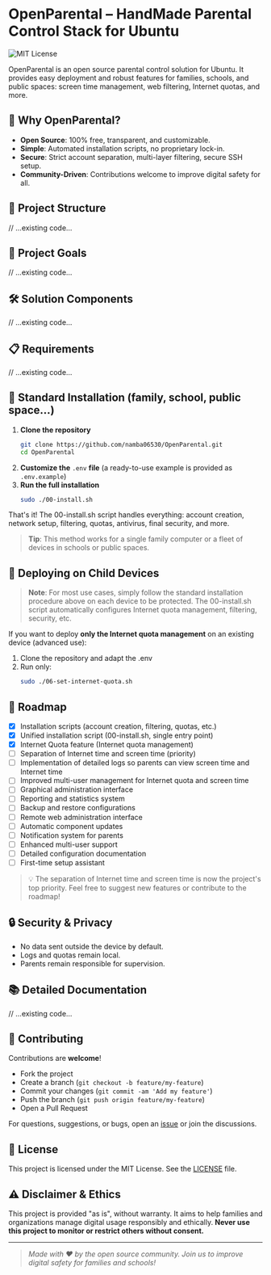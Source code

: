 # OpenParental – HandMade Parental Control Stack for Ubuntu

![MIT License](https://img.shields.io/badge/license-MIT-green.svg)

OpenParental is an open source parental control solution for Ubuntu. It provides easy deployment and robust features for families, schools, and public spaces: screen time management, web filtering, Internet quotas, and more.

## 🚀 Why OpenParental?
- **Open Source**: 100% free, transparent, and customizable.
- **Simple**: Automated installation scripts, no proprietary lock-in.
- **Secure**: Strict account separation, multi-layer filtering, secure SSH setup.
- **Community-Driven**: Contributions welcome to improve digital safety for all.

## 📁 Project Structure
// ...existing code...

## 🎯 Project Goals
// ...existing code...

## 🛠 Solution Components
// ...existing code...

## 📋 Requirements
// ...existing code...

## 🚀 Standard Installation (family, school, public space...)

1. **Clone the repository**
   ```bash
   git clone https://github.com/namba06530/OpenParental.git
   cd OpenParental
   ```
2. **Customize the** `.env` **file** (a ready-to-use example is provided as `.env.example`)
3. **Run the full installation**
   ```bash
   sudo ./00-install.sh
   ```

That's it! The 00-install.sh script handles everything: account creation, network setup, filtering, quotas, antivirus, final security, and more.

> **Tip**: This method works for a single family computer or a fleet of devices in schools or public spaces.

## 🚚 Deploying on Child Devices

> **Note**: For most use cases, simply follow the standard installation procedure above on each device to be protected. The 00-install.sh script automatically configures Internet quota management, filtering, security, etc.

If you want to deploy **only the Internet quota management** on an existing device (advanced use):

1. Clone the repository and adapt the .env
2. Run only:
   ```bash
   sudo ./06-set-internet-quota.sh
   ```

## 📝 Roadmap

- [x] Installation scripts (account creation, filtering, quotas, etc.)
- [x] Unified installation script (00-install.sh, single entry point)
- [x] Internet Quota feature (Internet quota management)
- [ ] Separation of Internet time and screen time (priority)
- [ ] Implementation of detailed logs so parents can view screen time and Internet time
- [ ] Improved multi-user management for Internet quota and screen time
- [ ] Graphical administration interface
- [ ] Reporting and statistics system
- [ ] Backup and restore configurations
- [ ] Remote web administration interface
- [ ] Automatic component updates
- [ ] Notification system for parents
- [ ] Enhanced multi-user support
- [ ] Detailed configuration documentation
- [ ] First-time setup assistant

> 💡 The separation of Internet time and screen time is now the project's top priority. Feel free to suggest new features or contribute to the roadmap!

## 🔒 Security & Privacy
- No data sent outside the device by default.
- Logs and quotas remain local.
- Parents remain responsible for supervision.

## 📚 Detailed Documentation
// ...existing code...

## 🤝 Contributing

Contributions are **welcome**!

- Fork the project
- Create a branch (`git checkout -b feature/my-feature`)
- Commit your changes (`git commit -am 'Add my feature'`)
- Push the branch (`git push origin feature/my-feature`)
- Open a Pull Request

For questions, suggestions, or bugs, open an [issue](https://github.com/your-username/OpenParental/issues) or join the discussions.

## 📄 License

This project is licensed under the MIT License. See the [LICENSE](LICENSE) file.

## ⚠️ Disclaimer & Ethics

This project is provided "as is", without warranty. It aims to help families and organizations manage digital usage responsibly and ethically. **Never use this project to monitor or restrict others without consent.**

---

> _Made with ❤️ by the open source community. Join us to improve digital safety for families and schools!_